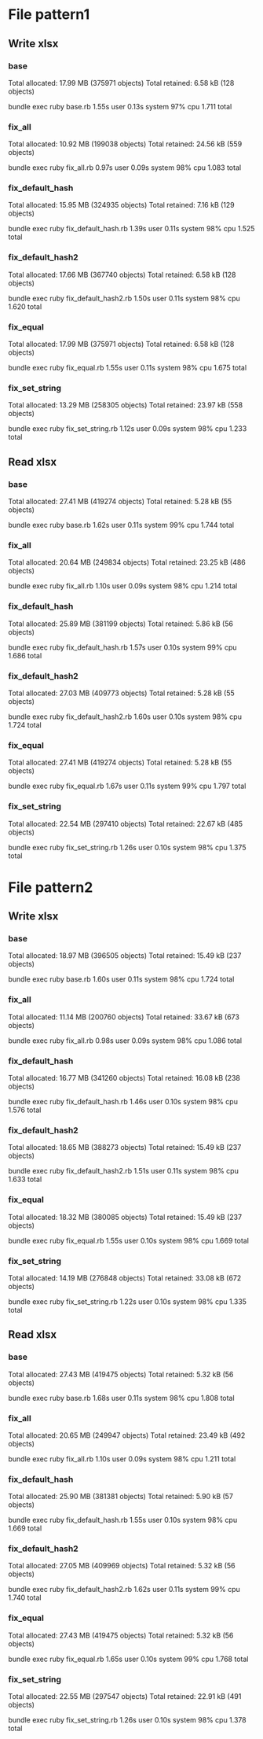 # File pattern1

## Write xlsx

### base

Total allocated: 17.99 MB (375971 objects)
Total retained:  6.58 kB (128 objects)

bundle exec ruby base.rb  1.55s user 0.13s system 97% cpu 1.711 total

### fix_all

Total allocated: 10.92 MB (199038 objects)
Total retained:  24.56 kB (559 objects)

bundle exec ruby fix_all.rb  0.97s user 0.09s system 98% cpu 1.083 total

### fix_default_hash

Total allocated: 15.95 MB (324935 objects)
Total retained:  7.16 kB (129 objects)

bundle exec ruby fix_default_hash.rb  1.39s user 0.11s system 98% cpu 1.525 total

### fix_default_hash2

Total allocated: 17.66 MB (367740 objects)
Total retained:  6.58 kB (128 objects)

bundle exec ruby fix_default_hash2.rb  1.50s user 0.11s system 98% cpu 1.620 total

### fix_equal

Total allocated: 17.99 MB (375971 objects)
Total retained:  6.58 kB (128 objects)

bundle exec ruby fix_equal.rb  1.55s user 0.11s system 98% cpu 1.675 total

### fix_set_string

Total allocated: 13.29 MB (258305 objects)
Total retained:  23.97 kB (558 objects)

bundle exec ruby fix_set_string.rb  1.12s user 0.09s system 98% cpu 1.233 total

## Read xlsx

### base

Total allocated: 27.41 MB (419274 objects)
Total retained:  5.28 kB (55 objects)

bundle exec ruby base.rb  1.62s user 0.11s system 99% cpu 1.744 total

### fix_all

Total allocated: 20.64 MB (249834 objects)
Total retained:  23.25 kB (486 objects)

bundle exec ruby fix_all.rb  1.10s user 0.09s system 98% cpu 1.214 total

### fix_default_hash

Total allocated: 25.89 MB (381199 objects)
Total retained:  5.86 kB (56 objects)

bundle exec ruby fix_default_hash.rb  1.57s user 0.10s system 99% cpu 1.686 total

### fix_default_hash2

Total allocated: 27.03 MB (409773 objects)
Total retained:  5.28 kB (55 objects)

bundle exec ruby fix_default_hash2.rb  1.60s user 0.10s system 98% cpu 1.724 total

### fix_equal

Total allocated: 27.41 MB (419274 objects)
Total retained:  5.28 kB (55 objects)

bundle exec ruby fix_equal.rb  1.67s user 0.11s system 99% cpu 1.797 total

### fix_set_string

Total allocated: 22.54 MB (297410 objects)
Total retained:  22.67 kB (485 objects)

bundle exec ruby fix_set_string.rb  1.26s user 0.10s system 98% cpu 1.375 total


# File pattern2

## Write xlsx

### base

Total allocated: 18.97 MB (396505 objects)
Total retained:  15.49 kB (237 objects)

bundle exec ruby base.rb  1.60s user 0.11s system 98% cpu 1.724 total

### fix_all

Total allocated: 11.14 MB (200760 objects)
Total retained:  33.67 kB (673 objects)

bundle exec ruby fix_all.rb  0.98s user 0.09s system 98% cpu 1.086 total

### fix_default_hash

Total allocated: 16.77 MB (341260 objects)
Total retained:  16.08 kB (238 objects)

bundle exec ruby fix_default_hash.rb  1.46s user 0.10s system 98% cpu 1.576 total

### fix_default_hash2

Total allocated: 18.65 MB (388273 objects)
Total retained:  15.49 kB (237 objects)

bundle exec ruby fix_default_hash2.rb  1.51s user 0.11s system 98% cpu 1.633 total

### fix_equal

Total allocated: 18.32 MB (380085 objects)
Total retained:  15.49 kB (237 objects)

bundle exec ruby fix_equal.rb  1.55s user 0.10s system 98% cpu 1.669 total

### fix_set_string

Total allocated: 14.19 MB (276848 objects)
Total retained:  33.08 kB (672 objects)

bundle exec ruby fix_set_string.rb  1.22s user 0.10s system 98% cpu 1.335 total

## Read xlsx

### base

Total allocated: 27.43 MB (419475 objects)
Total retained:  5.32 kB (56 objects)

bundle exec ruby base.rb  1.68s user 0.11s system 98% cpu 1.808 total

### fix_all

Total allocated: 20.65 MB (249947 objects)
Total retained:  23.49 kB (492 objects)

bundle exec ruby fix_all.rb  1.10s user 0.09s system 98% cpu 1.211 total

### fix_default_hash

Total allocated: 25.90 MB (381381 objects)
Total retained:  5.90 kB (57 objects)

bundle exec ruby fix_default_hash.rb  1.55s user 0.10s system 98% cpu 1.669 total

### fix_default_hash2

Total allocated: 27.05 MB (409969 objects)
Total retained:  5.32 kB (56 objects)

bundle exec ruby fix_default_hash2.rb  1.62s user 0.11s system 99% cpu 1.740 total

### fix_equal

Total allocated: 27.43 MB (419475 objects)
Total retained:  5.32 kB (56 objects)

bundle exec ruby fix_equal.rb  1.65s user 0.10s system 99% cpu 1.768 total

### fix_set_string

Total allocated: 22.55 MB (297547 objects)
Total retained:  22.91 kB (491 objects)

bundle exec ruby fix_set_string.rb  1.26s user 0.10s system 98% cpu 1.378 total
